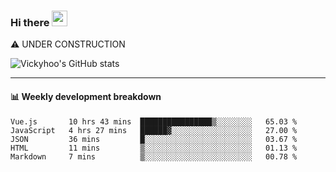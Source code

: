 ### Hi there <a href="https://www.gautamkrishnar.com/"><img src="https://media.giphy.com/media/hvRJCLFzcasrR4ia7z/giphy.gif" width="25px"></a>
⚠️ UNDER CONSTRUCTION

![Vickyhoo's GitHub stats](https://github-readme-stats.vercel.app/api?username=vickyhoo&theme=react&show_icons=true)

---

#### :bar_chart: Weekly development breakdown

<!--START_SECTION:waka-->
```text
Vue.js       10 hrs 43 mins  ████████████████▒░░░░░░░░   65.03 % 
JavaScript   4 hrs 27 mins   ██████▓░░░░░░░░░░░░░░░░░░   27.00 % 
JSON         36 mins         █░░░░░░░░░░░░░░░░░░░░░░░░   03.67 % 
HTML         11 mins         ▒░░░░░░░░░░░░░░░░░░░░░░░░   01.13 % 
Markdown     7 mins          ▒░░░░░░░░░░░░░░░░░░░░░░░░   00.78 % 
```
<!--END_SECTION:waka-->


<!--
**vickyhoo/vickyhoo** is a ✨ _special_ ✨ repository because its `README.md` (this file) appears on your GitHub profile.

Here are some ideas to get you started:

- 🔭 I’m currently working on ...
- 🌱 I’m currently learning ...
- 👯 I’m looking to collaborate on ...
- 🤔 I’m looking for help with ...
- 💬 Ask me about ...
- 📫 How to reach me: ...
- 😄 Pronouns: ...
- ⚡ Fun fact: ...
-->
